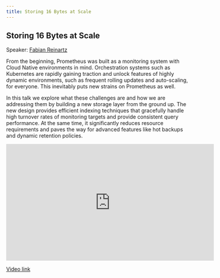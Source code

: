 ```yaml
---
title: Storing 16 Bytes at Scale
---
```


## Storing 16 Bytes at Scale

Speaker: [Fabian Reinartz](/2017-munich/speakers/fabian-reinartz/)

From the beginning, Prometheus was built as a monitoring system with Cloud Native environments in mind. Orchestration systems such as Kubernetes are rapidly gaining traction and unlock features of highly dynamic environments, such as frequent rolling updates and auto-scaling, for everyone. This inevitably puts new strains on Prometheus as well.

In this talk we explore what these challenges are and how we are addressing them by building a new storage layer from the ground up. The new design provides efficient indexing techniques that gracefully handle high turnover rates of monitoring targets and provide consistent query performance. At the same time, it significantly reduces resource requirements and paves the way for advanced features like hot backups and dynamic retention policies.

<iframe width="560" height="315" src="https://www.youtube.com/embed/b_pEevMAC3I" frameborder="0" allowfullscreen></iframe>

[Video link](https://youtu.be/b_pEevMAC3I)
